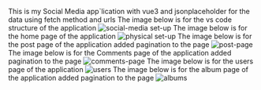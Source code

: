 This is my Social Media app`lication with vue3 and jsonplaceholder for the data using fetch method and urls
The image below is for the vs code structure of the application
![social-media set-up](https://github.com/user-attachments/assets/4c9383c9-7817-4aeb-824f-dada2b86eeed)
The image below is for the home page of the application
![physical set-up](https://github.com/user-attachments/assets/bb3465c2-c5e8-4313-91d5-7b1da0b16774)
The image below is for the post page of the application added pagination to the page
![post-page](https://github.com/user-attachments/assets/0a116c92-3213-42e5-9039-f041e3a37dd1)
The image below is for the Comments page of the application  added pagination to the page
![comments-page](https://github.com/user-attachments/assets/80b795f3-f284-4b30-936c-917994fede1f)
The image below is for the users page of the application 
![users](https://github.com/user-attachments/assets/6f2c093d-b36a-48ee-8738-c4aa599f8902)
The image below is for the album page of the application  added pagination to the page
![albums](https://github.com/user-attachments/assets/5eefab2a-55a6-49db-920c-9fa3abcc4eb7)
